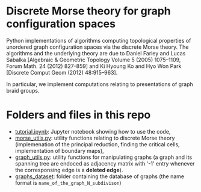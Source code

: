 # Discrete Morse theory for graph configuration spaces

Python implementations of algorithms computing topological properties of unordered graph configuration spaces via the discrete Morse theory. The algorithms and the underlying theory are due to Daniel Farley and Lucas Sabalka [Algebraic & Geometric Topology Volume 5 (2005) 1075–1109, Forum Math. 24 (2012) 827-859] and Ki Hyoung Ko and Hyo Won Park  [Discrete Comput Geom (2012) 48:915–963]. 

In particular, we implement computations relating to presentations of graph braid groups.

# Folders and files in this repo

-  [tutorial.ipynb](tutorial.ipynb): Jupyter notebook showing how to use the code,
-  [morse_utils.py](morse_utils.py): utility functions relating to discrete Morse theory (implemenation of the principal reduction, finding the critical cells, implementation of boundary maps),
-  [graph_utils.py](graph_utils.py): utility functions for manipulating graphs (a graph and its spanning tree are endoced as adjacency matrix with '-1' entry whenever the corresponsing edge is a **deleted edge**).
-  [graphs_dataset](graphs_dataset): folder containing the database of graphs (the name format is `name_of_the_graph_N_subdivison`)

